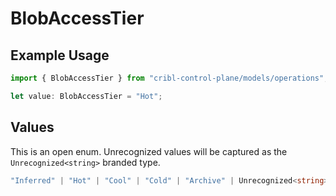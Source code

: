 # BlobAccessTier

## Example Usage

```typescript
import { BlobAccessTier } from "cribl-control-plane/models/operations";

let value: BlobAccessTier = "Hot";
```

## Values

This is an open enum. Unrecognized values will be captured as the `Unrecognized<string>` branded type.

```typescript
"Inferred" | "Hot" | "Cool" | "Cold" | "Archive" | Unrecognized<string>
```